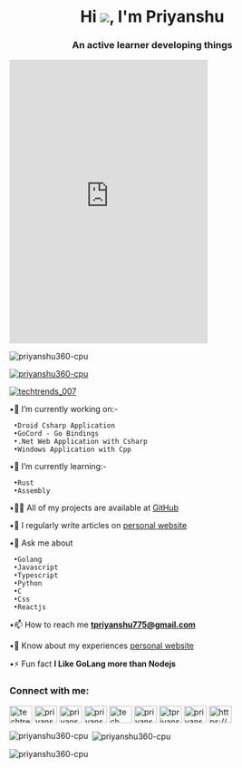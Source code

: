 <h1 align="center">Hi <img src ="https://cdn.discordapp.com/emojis/716302818008367104.gif?size=32"></img>, I'm Priyanshu </h1>
<h3 align="center">An active learner developing things</h3>
<iframe src="https://discordapp.com/widget?id=701041158876299373&theme=dark" width="350" height="500" allowtransparency="true" frameborder="0" sandbox="allow-popups allow-popups-to-escape-sandbox allow-same-origin allow-scripts"></iframe>
<p align="left"> <img src="https://komarev.com/ghpvc/?username=priyanshu360-cpu&label=Profile%20views&color=0e75b6&style=flat" alt="priyanshu360-cpu" /> </p>

<p align="left"> <a href="https://github.com/ryo-ma/github-profile-trophy"><img src="https://github-profile-trophy.vercel.app/?username=priyanshu360-cpu" alt="priyanshu360-cpu" /></a> </p>

<p align="left"> <a href="https://twitter.com/techtrends_007" target="blank"><img src="https://img.shields.io/twitter/follow/techtrends_007?logo=twitter&style=for-the-badge" alt="techtrends_007" /></a> </p>

•🔭 I’m currently working on:-
``` 
 •Droid Csharp Application
 •GoCord - Go Bindings  
 •.Net Web Application with Csharp
 •Windows Application with Cpp
```

•🌱 I’m currently learning:-
``` 
 •Rust
 •Assembly
```

•👨‍💻 All of my projects are available at [GitHub](https://github.com/Priyanshu360-cpu/)

•📝 I regularly write articles on [personal website](https://www.google.com)

•💬 Ask me about 
```
 •Golang
 •Javascript
 •Typescript
 •Python
 •C 
 •Css
 •Reactjs
```

•📫 How to reach me **tpriyanshu775@gmail.com**

•📄 Know about my experiences [personal website](https://www.google.com)

•⚡ Fun fact **I Like GoLang more than Nodejs**

<h3 align="left">Connect with me:</h3>
<p align="left">
<a href="https://twitter.com/techtrends_007" target="blank"><img align="center" src="https://raw.githubusercontent.com/rahuldkjain/github-profile-readme-generator/master/src/images/icons/Social/twitter.svg" alt="techtrends_007" height="30" width="40" /></a>
<a href="https://www.linkedin.com/in/priyanshu-tiwari-3a04171aa/" target="blank"><img align="center" src="https://raw.githubusercontent.com/rahuldkjain/github-profile-readme-generator/master/src/images/icons/Social/linked-in-alt.svg" alt="priyanshu tiwari" height="30" width="40" /></a>
<a href="https://stackoverflow.com/users/priyanshu" target="blank"><img align="center" src="https://raw.githubusercontent.com/rahuldkjain/github-profile-readme-generator/master/src/images/icons/Social/stack-overflow.svg" alt="priyanshu" height="30" width="40" /></a>
<a href="https://instagram.com/priyanshu.__0007" target="blank"><img align="center" src="https://raw.githubusercontent.com/rahuldkjain/github-profile-readme-generator/master/src/images/icons/Social/instagram.svg" alt="priyanshu._007" height="30" width="40" /></a>
<a href="https://www.youtube.com/c/tech trends" target="blank"><img align="center" src="https://raw.githubusercontent.com/rahuldkjain/github-profile-readme-generator/master/src/images/icons/Social/youtube.svg" alt="tech trends" height="30" width="40" /></a>
<a href="https://www.codechef.com/users/priyanshu_8637" target="blank"><img align="center" src="https://cdn.jsdelivr.net/npm/simple-icons@3.1.0/icons/codechef.svg" alt="priyanshu_8637" height="30" width="40" /></a>
<a href="https://www.hackerrank.com/tpriyanshu775" target="blank"><img align="center" src="https://raw.githubusercontent.com/rahuldkjain/github-profile-readme-generator/master/src/images/icons/Social/hackerrank.svg" alt="tpriyanshu775" height="30" width="40" /></a>
<a href="https://www.leetcode.com/priyanshu_007" target="blank"><img align="center" src="https://raw.githubusercontent.com/rahuldkjain/github-profile-readme-generator/master/src/images/icons/Social/leet-code.svg" alt="priyanshu_007" height="30" width="40" /></a>
<a href="https://discord.gg/https://discord.gg/9cKGtRNDqZ" target="blank"><img align="center" src="https://raw.githubusercontent.com/rahuldkjain/github-profile-readme-generator/master/src/images/icons/Social/discord.svg" alt="https://discord.gg/9cKGtRNDqZ" height="30" width="40" /></a>
</p>


<p><img align="left" src="https://github-readme-stats.vercel.app/api/top-langs?username=priyanshu360-cpu&show_icons=true&locale=en&layout=compact" alt="priyanshu360-cpu" /></p>

<p>&nbsp;<img align="center" src="https://github-readme-stats.vercel.app/api?username=priyanshu360-cpu&show_icons=true&locale=en" alt="priyanshu360-cpu" /></p>

<p><img align="center" src="https://github-readme-streak-stats.herokuapp.com/?user=priyanshu360-cpu&" alt="priyanshu360-cpu" /></p>
